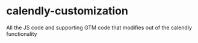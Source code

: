 # calendly-customization
All the JS code and supporting GTM code that modifies out of the calendly functionality
